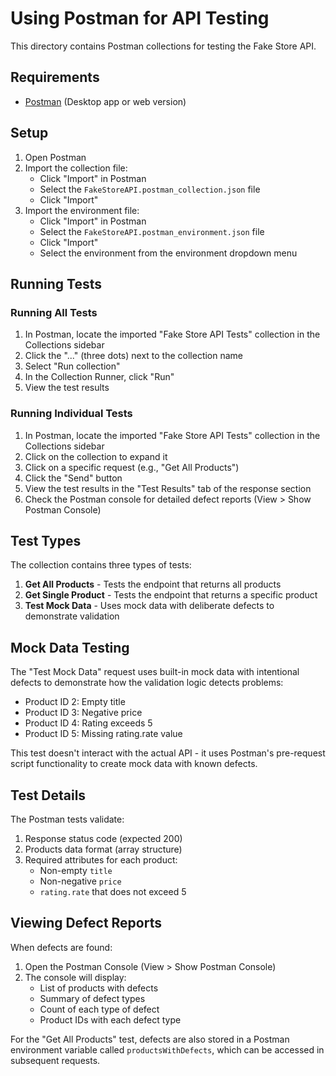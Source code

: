 # Using Postman for API Testing

This directory contains Postman collections for testing the Fake Store API.

## Requirements

- [Postman](https://www.postman.com/downloads/) (Desktop app or web version)

## Setup

1. Open Postman
2. Import the collection file:
   - Click "Import" in Postman
   - Select the `FakeStoreAPI.postman_collection.json` file
   - Click "Import"
3. Import the environment file:
   - Click "Import" in Postman
   - Select the `FakeStoreAPI.postman_environment.json` file
   - Click "Import"
   - Select the environment from the environment dropdown menu

## Running Tests

### Running All Tests

1. In Postman, locate the imported "Fake Store API Tests" collection in the Collections sidebar
2. Click the "..." (three dots) next to the collection name
3. Select "Run collection"
4. In the Collection Runner, click "Run"
5. View the test results

### Running Individual Tests

1. In Postman, locate the imported "Fake Store API Tests" collection in the Collections sidebar
2. Click on the collection to expand it
3. Click on a specific request (e.g., "Get All Products")
4. Click the "Send" button
5. View the test results in the "Test Results" tab of the response section
6. Check the Postman console for detailed defect reports (View > Show Postman Console)

## Test Types

The collection contains three types of tests:

1. **Get All Products** - Tests the endpoint that returns all products
2. **Get Single Product** - Tests the endpoint that returns a specific product
3. **Test Mock Data** - Uses mock data with deliberate defects to demonstrate validation

## Mock Data Testing

The "Test Mock Data" request uses built-in mock data with intentional defects to demonstrate how the validation logic detects problems:

- Product ID 2: Empty title
- Product ID 3: Negative price
- Product ID 4: Rating exceeds 5
- Product ID 5: Missing rating.rate value

This test doesn't interact with the actual API - it uses Postman's pre-request script functionality to create mock data with known defects.

## Test Details

The Postman tests validate:

1. Response status code (expected 200)
2. Products data format (array structure)
3. Required attributes for each product:
   - Non-empty `title`
   - Non-negative `price`
   - `rating.rate` that does not exceed 5

## Viewing Defect Reports

When defects are found:

1. Open the Postman Console (View > Show Postman Console)
2. The console will display:
   - List of products with defects
   - Summary of defect types
   - Count of each type of defect
   - Product IDs with each defect type

For the "Get All Products" test, defects are also stored in a Postman environment variable called `productsWithDefects`, which can be accessed in subsequent requests. 